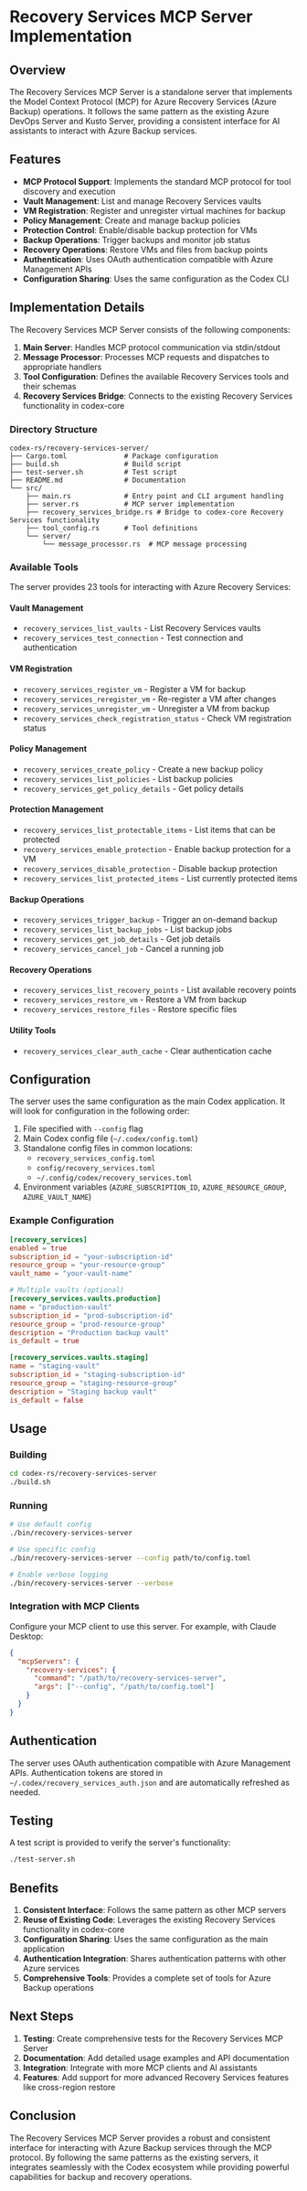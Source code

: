 # Recovery Services MCP Server Implementation

## Overview

The Recovery Services MCP Server is a standalone server that implements the Model Context Protocol (MCP) for Azure Recovery Services (Azure Backup) operations. It follows the same pattern as the existing Azure DevOps Server and Kusto Server, providing a consistent interface for AI assistants to interact with Azure Backup services.

## Features

- **MCP Protocol Support**: Implements the standard MCP protocol for tool discovery and execution
- **Vault Management**: List and manage Recovery Services vaults
- **VM Registration**: Register and unregister virtual machines for backup
- **Policy Management**: Create and manage backup policies
- **Protection Control**: Enable/disable backup protection for VMs
- **Backup Operations**: Trigger backups and monitor job status
- **Recovery Operations**: Restore VMs and files from backup points
- **Authentication**: Uses OAuth authentication compatible with Azure Management APIs
- **Configuration Sharing**: Uses the same configuration as the Codex CLI

## Implementation Details

The Recovery Services MCP Server consists of the following components:

1. **Main Server**: Handles MCP protocol communication via stdin/stdout
2. **Message Processor**: Processes MCP requests and dispatches to appropriate handlers
3. **Tool Configuration**: Defines the available Recovery Services tools and their schemas
4. **Recovery Services Bridge**: Connects to the existing Recovery Services functionality in codex-core

### Directory Structure

```
codex-rs/recovery-services-server/
├── Cargo.toml              # Package configuration
├── build.sh                # Build script
├── test-server.sh          # Test script
├── README.md               # Documentation
└── src/
    ├── main.rs             # Entry point and CLI argument handling
    ├── server.rs           # MCP server implementation
    ├── recovery_services_bridge.rs # Bridge to codex-core Recovery Services functionality
    ├── tool_config.rs      # Tool definitions
    └── server/
        └── message_processor.rs  # MCP message processing
```

### Available Tools

The server provides 23 tools for interacting with Azure Recovery Services:

#### Vault Management
- `recovery_services_list_vaults` - List Recovery Services vaults
- `recovery_services_test_connection` - Test connection and authentication

#### VM Registration
- `recovery_services_register_vm` - Register a VM for backup
- `recovery_services_reregister_vm` - Re-register a VM after changes
- `recovery_services_unregister_vm` - Unregister a VM from backup
- `recovery_services_check_registration_status` - Check VM registration status

#### Policy Management
- `recovery_services_create_policy` - Create a new backup policy
- `recovery_services_list_policies` - List backup policies
- `recovery_services_get_policy_details` - Get policy details

#### Protection Management
- `recovery_services_list_protectable_items` - List items that can be protected
- `recovery_services_enable_protection` - Enable backup protection for a VM
- `recovery_services_disable_protection` - Disable backup protection
- `recovery_services_list_protected_items` - List currently protected items

#### Backup Operations
- `recovery_services_trigger_backup` - Trigger an on-demand backup
- `recovery_services_list_backup_jobs` - List backup jobs
- `recovery_services_get_job_details` - Get job details
- `recovery_services_cancel_job` - Cancel a running job

#### Recovery Operations
- `recovery_services_list_recovery_points` - List available recovery points
- `recovery_services_restore_vm` - Restore a VM from backup
- `recovery_services_restore_files` - Restore specific files

#### Utility Tools
- `recovery_services_clear_auth_cache` - Clear authentication cache

## Configuration

The server uses the same configuration as the main Codex application. It will look for configuration in the following order:

1. File specified with `--config` flag
2. Main Codex config file (`~/.codex/config.toml`)
3. Standalone config files in common locations:
   - `recovery_services_config.toml`
   - `config/recovery_services.toml`
   - `~/.config/codex/recovery_services.toml`
4. Environment variables (`AZURE_SUBSCRIPTION_ID`, `AZURE_RESOURCE_GROUP`, `AZURE_VAULT_NAME`)

### Example Configuration

```toml
[recovery_services]
enabled = true
subscription_id = "your-subscription-id"
resource_group = "your-resource-group"
vault_name = "your-vault-name"

# Multiple vaults (optional)
[recovery_services.vaults.production]
name = "production-vault"
subscription_id = "prod-subscription-id"
resource_group = "prod-resource-group"
description = "Production backup vault"
is_default = true

[recovery_services.vaults.staging]
name = "staging-vault"
subscription_id = "staging-subscription-id"
resource_group = "staging-resource-group"
description = "Staging backup vault"
is_default = false
```

## Usage

### Building

```bash
cd codex-rs/recovery-services-server
./build.sh
```

### Running

```bash
# Use default config
./bin/recovery-services-server

# Use specific config
./bin/recovery-services-server --config path/to/config.toml

# Enable verbose logging
./bin/recovery-services-server --verbose
```

### Integration with MCP Clients

Configure your MCP client to use this server. For example, with Claude Desktop:

```json
{
  "mcpServers": {
    "recovery-services": {
      "command": "/path/to/recovery-services-server",
      "args": ["--config", "/path/to/config.toml"]
    }
  }
}
```

## Authentication

The server uses OAuth authentication compatible with Azure Management APIs. Authentication tokens are stored in `~/.codex/recovery_services_auth.json` and are automatically refreshed as needed.

## Testing

A test script is provided to verify the server's functionality:

```bash
./test-server.sh
```

## Benefits

1. **Consistent Interface**: Follows the same pattern as other MCP servers
2. **Reuse of Existing Code**: Leverages the existing Recovery Services functionality in codex-core
3. **Configuration Sharing**: Uses the same configuration as the main application
4. **Authentication Integration**: Shares authentication patterns with other Azure services
5. **Comprehensive Tools**: Provides a complete set of tools for Azure Backup operations

## Next Steps

1. **Testing**: Create comprehensive tests for the Recovery Services MCP Server
2. **Documentation**: Add detailed usage examples and API documentation
3. **Integration**: Integrate with more MCP clients and AI assistants
4. **Features**: Add support for more advanced Recovery Services features like cross-region restore

## Conclusion

The Recovery Services MCP Server provides a robust and consistent interface for interacting with Azure Backup services through the MCP protocol. By following the same patterns as the existing servers, it integrates seamlessly with the Codex ecosystem while providing powerful capabilities for backup and recovery operations.